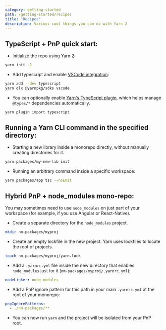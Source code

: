 ```yaml
---
category: getting-started
path: /getting-started/recipes
title: "Recipes"
description: Various cool things you can do with Yarn 2
---
```


## TypeScript + PnP quick start:

- Initialize the repo using Yarn 2:
```sh
yarn init -2
```

- Add typescript and enable [VSCode integration](/getting-started/editor-sdks):
```sh
yarn add --dev typescript
yarn dlx @yarnpkg/sdks vscode
```

- You can optionally enable [Yarn's TypeScript plugin](https://github.com/yarnpkg/berry/tree/master/packages/plugin-typescript), which helps manage `@types/*` dependencies automatically.
```sh
yarn plugin import typescript
```

## Running a Yarn CLI command in the specified directory:

- Starting a new library inside a monorepo directly, without manually creating directories for it.
```sh
yarn packages/my-new-lib init
```
- Running an arbitrary command inside a specific workspace:
```sh
yarn packages/app tsc --noEmit
```

## Hybrid PnP + node_modules mono-repo:

You may sometimes need to use `node_modules` on just part of your workspace (for example, if you use Angular or React-Native).

- Create a separate directory for the `node_modules` project.
```sh
mkdir nm-packages/myproj
```
- Create an empty lockfile in the new project. Yarn uses lockfiles to locate the root of projects.
```sh
touch nm-packages/myproj/yarn.lock
```
- Add a `.yarnrc.yml` file inside the new directory that enables `node_modules` just for it (`nm-packages/myproj/.yarnrc.yml`):
```yml
nodeLinker: node-modules
```
- Add a PnP ignore pattern for this path in your main `.yarnrc.yml` at the root of your monorepo:
```yml
pnpIgnorePatterns:
  - ./nm-packages/**
```
- You can now run `yarn` and the project will be isolated from your PnP root.
